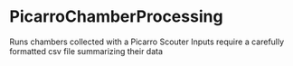 # PicarroChamberProcessing

Runs chambers collected with a Picarro Scouter
Inputs require a carefully formatted csv file summarizing their data

